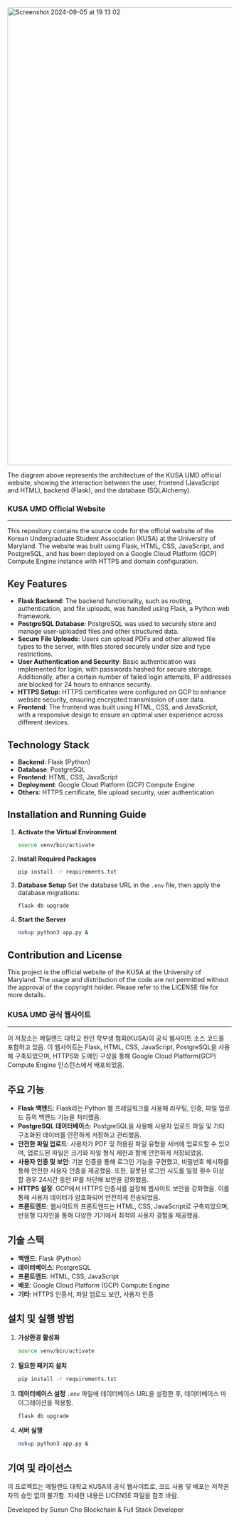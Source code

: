 <img width="1026" alt="Screenshot 2024-09-05 at 19 13 02" src="https://github.com/user-attachments/assets/3eb9b34c-c705-4cbf-94e1-9e30dde760a3">

The diagram above represents the architecture of the KUSA UMD official website, showing the interaction between the user, frontend (JavaScript and HTML), backend (Flask), and the database (SQLAlchemy).

### KUSA UMD Official Website

---

This repository contains the source code for the official website of the Korean Undergraduate Student Association (KUSA) at the University of Maryland. The website was built using Flask, HTML, CSS, JavaScript, and PostgreSQL, and has been deployed on a Google Cloud Platform (GCP) Compute Engine instance with HTTPS and domain configuration.

## Key Features

- **Flask Backend**: The backend functionality, such as routing, authentication, and file uploads, was handled using Flask, a Python web framework.
- **PostgreSQL Database**: PostgreSQL was used to securely store and manage user-uploaded files and other structured data.
- **Secure File Uploads**: Users can upload PDFs and other allowed file types to the server, with files stored securely under size and type restrictions.
- **User Authentication and Security**: Basic authentication was implemented for login, with passwords hashed for secure storage. Additionally, after a certain number of failed login attempts, IP addresses are blocked for 24 hours to enhance security.
- **HTTPS Setup**: HTTPS certificates were configured on GCP to enhance website security, ensuring encrypted transmission of user data.
- **Frontend**: The frontend was built using HTML, CSS, and JavaScript, with a responsive design to ensure an optimal user experience across different devices.

## Technology Stack

- **Backend**: Flask (Python)
- **Database**: PostgreSQL
- **Frontend**: HTML, CSS, JavaScript
- **Deployment**: Google Cloud Platform (GCP) Compute Engine
- **Others**: HTTPS certificate, file upload security, user authentication

## Installation and Running Guide

1. **Activate the Virtual Environment**
   ```bash
   source venv/bin/activate
   ```

2. **Install Required Packages**
   ```bash
   pip install -r requirements.txt
   ```

3. **Database Setup**
   Set the database URL in the `.env` file, then apply the database migrations:
   ```bash
   flask db upgrade
   ```

4. **Start the Server**
   ```bash
   nohup python3 app.py &
   ```

## Contribution and License

This project is the official website of the KUSA at the University of Maryland. The usage and distribution of the code are not permitted without the approval of the copyright holder. Please refer to the LICENSE file for more details.

### KUSA UMD 공식 웹사이트

---

이 저장소는 메릴랜드 대학교 한인 학부생 협회(KUSA)의 공식 웹사이트 소스 코드를 포함하고 있음. 이 웹사이트는 Flask, HTML, CSS, JavaScript, PostgreSQL을 사용해 구축되었으며, HTTPS와 도메인 구성을 통해 Google Cloud Platform(GCP) Compute Engine 인스턴스에서 배포되었음.

## 주요 기능

- **Flask 백엔드**: Flask라는 Python 웹 프레임워크를 사용해 라우팅, 인증, 파일 업로드 등의 백엔드 기능을 처리했음.
- **PostgreSQL 데이터베이스**: PostgreSQL을 사용해 사용자 업로드 파일 및 기타 구조화된 데이터를 안전하게 저장하고 관리했음.
- **안전한 파일 업로드**: 사용자가 PDF 및 허용된 파일 유형을 서버에 업로드할 수 있으며, 업로드된 파일은 크기와 파일 형식 제한과 함께 안전하게 저장되었음.
- **사용자 인증 및 보안**: 기본 인증을 통해 로그인 기능을 구현했고, 비밀번호 해시화를 통해 안전한 사용자 인증을 제공했음. 또한, 잘못된 로그인 시도를 일정 횟수 이상 할 경우 24시간 동안 IP를 차단해 보안을 강화했음.
- **HTTPS 설정**: GCP에서 HTTPS 인증서를 설정해 웹사이트 보안을 강화했음. 이를 통해 사용자 데이터가 암호화되어 안전하게 전송되었음.
- **프론트엔드**: 웹사이트의 프론트엔드는 HTML, CSS, JavaScript로 구축되었으며, 반응형 디자인을 통해 다양한 기기에서 최적의 사용자 경험을 제공했음.

## 기술 스택

- **백엔드**: Flask (Python)
- **데이터베이스**: PostgreSQL
- **프론트엔드**: HTML, CSS, JavaScript
- **배포**: Google Cloud Platform (GCP) Compute Engine
- **기타**: HTTPS 인증서, 파일 업로드 보안, 사용자 인증

## 설치 및 실행 방법

1. **가상환경 활성화**
   ```bash
   source venv/bin/activate
   ```

2. **필요한 패키지 설치**
   ```bash
   pip install -r requirements.txt
   ```

3. **데이터베이스 설정**
   `.env` 파일에 데이터베이스 URL을 설정한 후, 데이터베이스 마이그레이션을 적용함.
   ```bash
   flask db upgrade
   ```

4. **서버 실행**
   ```bash
   nohup python3 app.py &
   ```

## 기여 및 라이선스

이 프로젝트는 메릴랜드 대학교 KUSA의 공식 웹사이트로, 코드 사용 및 배포는 저작권자의 승인 없이 불가함. 자세한 내용은 LICENSE 파일을 참조 바람.


Developed by Sueun Cho
Blockchain & Full Stack Developer
